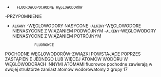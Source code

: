 -		FLUOROWCOPOCHODNE WĘGLOWODORÓW
-PRZYPOMNIENIE
- `ALKANY`  -WĘGLOWODORY NASYCONE
-`ALKINY`-WĘGLOWODORE NIENASYCONE Z WIĄZANIEM PODWÓJNYM
-`ALKENY`-WĘGLOWODORY NIENASYCONE Z WIĄZANIEM POTRÓJNYM

				FLUOROWCE
POCHODNE WĘGLOWODORÓW-ZWIĄZKI POWSTAJĄCE POPRZES ZASTĄPIENIE JEDNEGO LUB WIĘCEJ ATOMÓW WODORU W WĘGLOWODORACH INNYMI ATOMAMI
fluorowce pochodne zawierają w swojej struktórze zamiast atomów wodorówatomy z grupy 17
